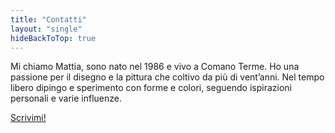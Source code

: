```yaml
---
title: "Contatti"
layout: "single"
hideBackToTop: true
---
```

Mi chiamo Mattia, sono nato nel 1986 e vivo a Comano Terme. Ho una passione per il disegno e la pittura che coltivo da più di vent’anni. Nel tempo libero dipingo e sperimento con forme e colori, seguendo ispirazioni personali e varie influenze.


[Scrivimi!](mailto:mattia.riccadonna@yahoo.it)